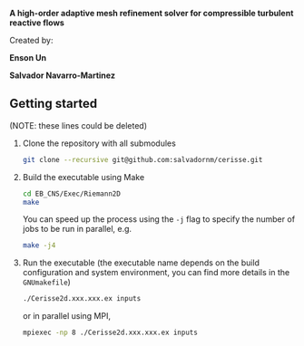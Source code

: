 **A high-order adaptive mesh refinement solver for compressible turbulent reactive flows**

Created by:

**Enson Un**

**Salvador Navarro-Martinez**


## Getting started

(NOTE: these lines could be deleted)


1. Clone the repository with all submodules
    ```bash
    git clone --recursive git@github.com:salvadornm/cerisse.git
    ```
3. Build the executable using Make
    ```bash
    cd EB_CNS/Exec/Riemann2D
    make
    ```
    You can speed up the process using the `-j` flag to specify the number of jobs to be run in parallel, e.g.
    ```bash
    make -j4
    ```
3. Run the executable (the executable name depends on the build configuration and system environment, you can find more details in the `GNUmakefile`)
    ```bash
    ./Cerisse2d.xxx.xxx.ex inputs
    ```
    or in parallel using MPI,
    ```bash
    mpiexec -np 8 ./Cerisse2d.xxx.xxx.ex inputs
    ```